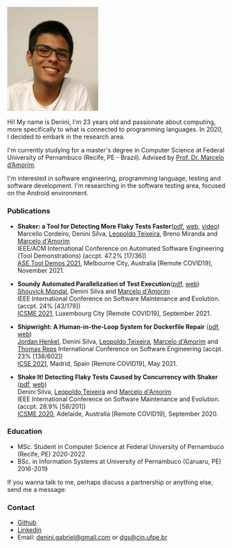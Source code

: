 [<img src="photo.jpeg" width="210"/>](photo.jpeg)

Hi! My name is Denini, I'm 23 years old and passionate about computing, more specifically to what is connected to programming languages. In 2020, I decided to embark in the research area.

I'm currently studying for a master's degree in Computer Science at Federal University of Pernambuco (Recife, PE - Brazil). Advised by [Prof. Dr. Marcelo d’Amorim](https://cin.ufpe.br/~damorim/).

I'm interested in software engineering, programming language, testing and software development. I'm researching in the software testing area, focused on the Android environment.

### Publications
* **Shaker: a Tool for Detecting More Flaky Tests Faster**([pdf](https://cin.ufpe.br/~damorim/publications/Cordeiro_ETAL_ASETD2021.pdf), [web](https://star-rg.github.io/shaker), [video](https://youtu.be/7-aiQwOb4rA))  
Marcello Cordeiro, Denini Silva, [Leopoldo Teixeira](https://www.cin.ufpe.br/~lmt/), Breno Miranda and [Marcelo d'Amorim](https://cin.ufpe.br/~damorim/)  
IEEE/ACM International Conference on Automated Software Engineering (Tool Demonstrations) (accpt. 47.2% [17/36])  
[ASE Tool Demos 2021](https://conf.researchr.org/track/ase-2021/ase-2021-tool-demonstrations),  Melbourne City, Australia [Remote COVID19], November 2021.

* **Soundy Automated Parallelization of Test Execution**([pdf](https://cin.ufpe.br/~damorim/publications/MondalETAL_ICSME21.pdf), [web](https://github.com/STAR-RG/paste))  
[Shouvick Mondal](https://sites.google.com/view/shouvick/shouvick-mondal), Denini Silva and [Marcelo d'Amorim](https://cin.ufpe.br/~damorim/)  
IEEE International Conference on Software Maintenance and Evolution. (accpt. 24% [43/179])  
[ICSME 2021](https://icsme2021.github.io/), Luxembourg City [Remote COVID19], September 2021.

* **Shipwright: A Human-in-the-Loop System for Dockerfile Repair** ([pdf](https://cin.ufpe.br/~damorim/publications/Henkel_ETAL_ICSE21.pdf), [web](https://github.com/STAR-RG/shipwright))  
[Jordan Henkel](https://pages.cs.wisc.edu/~jjhenkel/), Denini Silva, [Leopoldo Teixeira](https://www.cin.ufpe.br/~lmt/), [Marcelo d'Amorim](https://cin.ufpe.br/~damorim/) and [Thomas Reps](http://pages.cs.wisc.edu/~reps/)
International Conference on Software Engineering (accpt. 23% [138/602])  
[ICSE 2021](https://conf.researchr.org/home/icse-2021), Madrid, Spain [Remote COVID19], May 2021.

* **Shake It! Detecting Flaky Tests Caused by Concurrency with Shaker** ([pdf](https://cin.ufpe.br/~damorim/publications/Silva_ETAL_ICSME20.pdf), [web](https://github.com/STAR-RG/shaker))  
Denini Silva, [Leopoldo Teixeira](https://www.cin.ufpe.br/~lmt/) and [Marcelo d'Amorim](https://cin.ufpe.br/~damorim/)  
IEEE International Conference on Software Maintenance and Evolution. (accpt. 28.9% [58/201])  
[ICSME 2020](https://icsme2020.github.io/), Adelaide, Australia [Remote COVID19], September 2020.  




### Education
* MSc. Student in Computer Science at Federal University of Pernambuco (Recife, PE) 2020-2022
* BSc. in Information Systems at University of Pernambuco (Caruaru, PE) 2016-2019

If you wanna talk to me, perhaps discuss a partnership or anything else, send me a message:

### Contact
- [Github](https://github.com/denini08/)
- [Linkedin](https://www.linkedin.com/in/denini-gabriel-2000b715b/)
- Email: denini.gabriel@gmail.com or dgs@cin.ufpe.br
